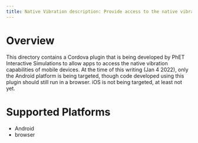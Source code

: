 ```yaml
---
title: Native Vibration description: Provide access to the native vibration capabilities of various platforms.
---
```


# Overview

This directory contains a Cordova plugin that is being developed by PhET Interactive Simulations to allow apps to access
the native vibration capabilities of mobile devices. At the time of this writing (Jan 4 2022), only the Android platform
is being targeted, though code developed using this plugin should still run in a browser. iOS is not being targeted, at
least not yet.

# Supported Platforms

- Android
- browser

